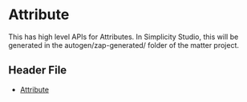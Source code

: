 # Attribute

This has high level APIs for Attributes. In Simplicity Studio, this will be generated in the autogen/zap-generated/ folder of the matter project.

## Header File

- [Attribute](https://github.com/project-chip/connectedhomeip/tree/master/zzz_generated/app-common/app-common/zap-generated/ids/Attributes.h)
